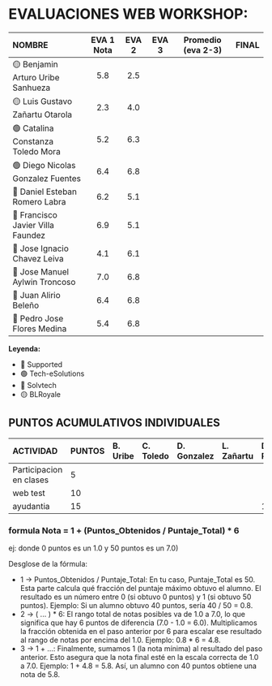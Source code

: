 # EVALUACIONES WEB WORKSHOP:

| NOMBRE | EVA 1 Nota |  EVA 2 | EVA 3 | Promedio (eva 2-3) | FINAL |
|:-------|:----------:|:------:|:------:|:------------------:|:------:|
| 🟡 Benjamin Arturo Uribe Sanhueza |5.8|2.5| | | |
| 🟡 Luis Gustavo Zañartu Otarola   |2.3|4.0| | | |
| 🟢 Catalina Constanza Toledo Mora |5.2|6.3| | | |
| 🟢 Diego Nicolas Gonzalez Fuentes |6.4|6.8| | | |
| 🔴 Daniel Esteban Romero Labra    |6.2|5.1| | | |
| 🔴 Francisco Javier Villa Faundez |6.9|5.1| | | |
| 🔴 Jose Ignacio Chavez Leiva      |4.1|6.1| | | |
| 🔵 Jose Manuel Aylwin Troncoso    |7.0|6.8| | | |
| 🔵 Juan Alirio Beleño             |6.4|6.8| | | |
| 🔵 Pedro Jose Flores Medina       |5.4|6.8| | | |

**Leyenda:**
- 🔴 Supported
- 🟢 Tech-eSolutions
- 🔵 Solvtech
- 🟡 BLRoyale


## PUNTOS ACUMULATIVOS INDIVIDUALES

| ACTIVIDAD               | PUNTOS | B. Uribe | C. Toledo | D. Gonzalez | L. Zañartu | D. Romero | F. Villa | J. Chavez | J. Aylwin | J. Beleño | P. Flores |
| :---------------------- | :----- | :------- | :-------- | :---------- | :--------- | :-------- | :------- | :-------- | :-------- | :-------- | :-------- |
| Participacion en clases | 5      |          |           |             |            |           |          |           |           |           |           |
| web test                | 10     |          |           |             |            |           |          |         |        |        |        |
| ayudantia               | 15     |          |           |             |            |  15       |          |           |           |           |           |



### formula Nota = 1 + (Puntos_Obtenidos / Puntaje_Total) * 6
ej: donde 0 puntos es un 1.0 y 50 puntos es un 7.0)
   

 Desglose de la fórmula:

- 1 -> Puntos_Obtenidos / Puntaje_Total: En tu caso, Puntaje_Total es 50. Esta parte calcula qué fracción del puntaje máximo obtuvo el alumno. El resultado es un número entre 0 (si obtuvo 0 puntos) y 1 (si obtuvo 50 puntos).
    Ejemplo: Si un alumno obtuvo 40 puntos, sería 40 / 50 = 0.8.
- 2 -> ( ... ) * 6: El rango total de notas posibles va de 1.0 a 7.0, lo que significa que hay 6 puntos de diferencia (7.0 - 1.0 = 6.0). Multiplicamos la fracción obtenida en el paso anterior por 6 para escalar ese resultado al rango de notas por encima del 1.0.
    Ejemplo: 0.8 * 6 = 4.8.
- 3 -> 1 + ...: Finalmente, sumamos 1 (la nota mínima) al resultado del paso anterior. Esto asegura que la nota final esté en la escala correcta de 1.0 a 7.0.
    Ejemplo: 1 + 4.8 = 5.8.
    Así, un alumno con 40 puntos obtiene una nota de 5.8.
